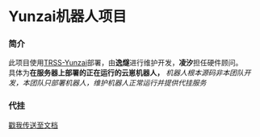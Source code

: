 # Yunzai机器人项目

### 简介
此项目使用[TRSS-Yunzai](https://trss.me)部署，由**逸燧**进行维护开发，**凌汐**担任硬件顾问。<br>
具体为**在服务器上部署的正在运行的云崽机器人，** *机器人根本源码非本团队开发，本团队只部署机器人，维护机器人正常运行并提供代挂服务*

### 代挂

[戳我传送至文档](https://bot.escateam.icu)